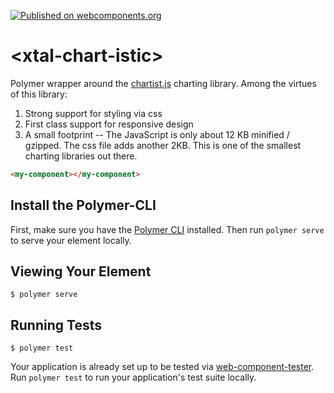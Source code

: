 [![Published on webcomponents.org](https://img.shields.io/badge/webcomponents.org-published-blue.svg)](https://www.webcomponents.org/element/bahrus/xtal-chart-istic)

# \<xtal-chart-istic\>

Polymer wrapper around the [chartist.js](https://gionkunz.github.io/chartist-js/) charting library.  Among the virtues of this library:

1)  Strong support for styling via css
2)  First class support for responsive design
3)  A small footprint -- The JavaScript is only about 12 KB minified / gzipped.  The css file adds another 2KB.  This is one of the smallest charting libraries out there.

<!--
```
<custom-element-demo>
  <template>
    <link rel="import" href="../xtal-chart-istic-sync.html">
          <dom-module id="my-component">
            <template>
              <xtal-chart-istic draw line-chart-data-with-options="[[example1]]"></xtal-chart-istic>
              <xtal-chart-istic draw pie-chart-data-with-options="[[example2]]"></xtal-chart-istic>
            </template>
          </dom-module>
          <script>
            function initMyComponent(){
              class MyComponent extends Polymer.Element{
                static get is(){return 'my-component';}
                connectedCallback(){
                  super.connectedCallback();
                  this.example1 = {
                    data:{
                      labels: ['Mon', 'Tue', 'Wed', 'Thu', 'Fri'],
                      series: [
                          [5, 2, 4, 2, 0]
                      ]
                    },
                    options:{
                      width: '600px',
                      height: '300px',
                    }    
                  }
                  this.example2 = {
                    data:{
                      series: [20, 10, 30, 40]
                    },
                    options:{
                        donut: true,
                        donutWidth: 20,
                        startAngle: 270,
                        total: 200
                    }
                  }
                }
              }
              customElements.define(MyComponent.is, MyComponent);
            }
            customElements.whenDefined('xtal-chart-istic', () => initMyComponent())
        </script>
  </template>
  <my-component></my-component>
</custom-element-demo>
```
-->
```html
<my-component></my-component>
```


## Install the Polymer-CLI

First, make sure you have the [Polymer CLI](https://www.npmjs.com/package/polymer-cli) installed. Then run `polymer serve` to serve your element locally.

## Viewing Your Element

```
$ polymer serve
```

## Running Tests

```
$ polymer test
```

Your application is already set up to be tested via [web-component-tester](https://github.com/Polymer/web-component-tester). Run `polymer test` to run your application's test suite locally.
